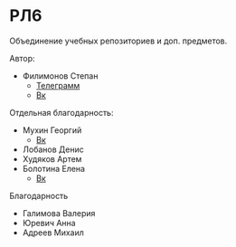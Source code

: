 # РЛ6 

Объединение учебных репозиториев и доп. предметов.

Автор:

* Филимонов Степан 
    * [Телеграмм](https://t.me/stepan_philimonov)
    * [Вк](https://vk.com/stepanphilimonv)
    
Отдельная благодарность:

* Мухин Георгий
    * [Вк](https://vk.com/goodgodgame)
* Лобанов Денис
* Худяков Артем
* Болотина Елена 
    * [Вк](https://vk.com/your_mr.brightside)

Благодарность

* Галимова Валерия
* Юревич Анна
* Адреев Михаил

